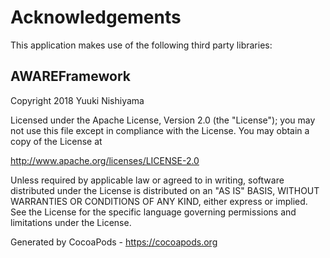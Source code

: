 # Acknowledgements
This application makes use of the following third party libraries:

## AWAREFramework

Copyright 2018 Yuuki Nishiyama

Licensed under the Apache License, Version 2.0 (the "License"); you may not use this file except in compliance with the License. You may obtain a copy of the License at

http://www.apache.org/licenses/LICENSE-2.0

Unless required by applicable law or agreed to in writing, software distributed under the License is distributed on an "AS IS" BASIS, WITHOUT WARRANTIES OR CONDITIONS OF ANY KIND, either express or implied. See the License for the specific language governing permissions and limitations under the License.

Generated by CocoaPods - https://cocoapods.org
